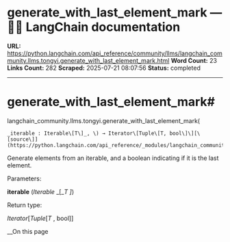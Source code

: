 # generate_with_last_element_mark — 🦜🔗 LangChain  documentation

**URL:** https://python.langchain.com/api_reference/community/llms/langchain_community.llms.tongyi.generate_with_last_element_mark.html
**Word Count:** 23
**Links Count:** 282
**Scraped:** 2025-07-21 08:07:56
**Status:** completed

---

# generate\_with\_last\_element\_mark\#

langchain\_community.llms.tongyi.generate\_with\_last\_element\_mark\(

    _iterable : Iterable\[T\]_, \) → Iterator\[Tuple\[T, bool\]\][\[source\]](https://python.langchain.com/api_reference/_modules/langchain_community/llms/tongyi.html#generate_with_last_element_mark)\#     

Generate elements from an iterable, and a boolean indicating if it is the last element.

Parameters:     

**iterable** \(_Iterable_ _\[__T_ _\]_\)

Return type:     

_Iterator_\[_Tuple_\[_T_ , bool\]\]

__On this page